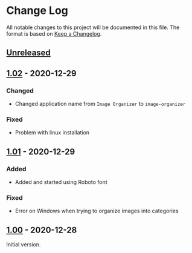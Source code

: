 # Change Log

All notable changes to this project will be documented in this file. The format is based on [Keep a Changelog](https://keepachangelog.com/en/1.0.0/).

## [Unreleased]

## [1.02] - 2020-12-29

### Changed
- Changed application name from `Image Organizer` to `image-organizer`

### Fixed
- Problem with linux installation

## [1.01] - 2020-12-29

### Added
- Added and started using Roboto font

### Fixed
- Error on Windows when trying to organize images into categories

## [1.00] - 2020-12-28

Initial version.

[Unreleased]: https://github.com/TailWigglers/image-organizer/compare/v1.02...HEAD
[1.02]: https://github.com/TailWigglers/image-organizer/compare/v1.01...v1.02
[1.01]: https://github.com/TailWigglers/image-organizer/compare/v1.00...v1.01
[1.00]: https://github.com/TailWigglers/image-organizer/releases/tag/v1.00
